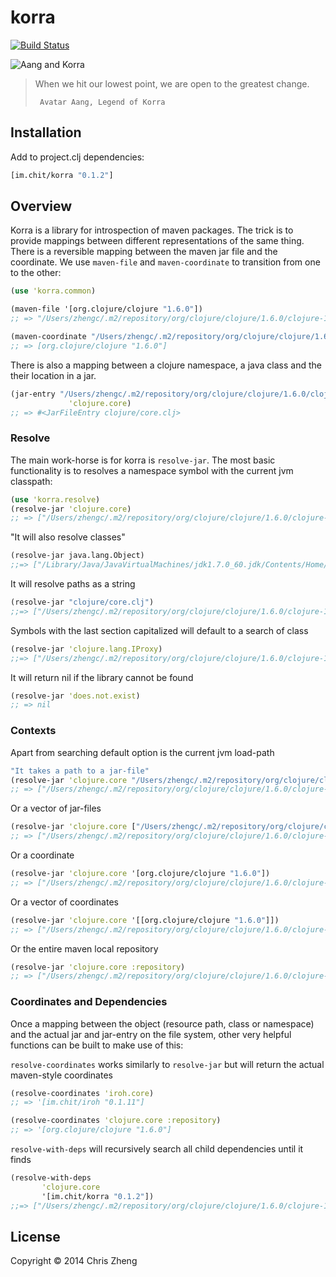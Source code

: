 # korra

[![Build Status](https://travis-ci.org/zcaudate/iroh.png?branch=master)](https://travis-ci.org/zcaudate/iroh)

![Aang and Korra](http://media.tumblr.com/tumblr_maorg9PDAt1ro0fob.bmp)

>  When we hit our lowest point, we are open to the greatest change.
>
>      Avatar Aang, Legend of Korra

## Installation

Add to project.clj dependencies:

```clojure
[im.chit/korra "0.1.2"]
```

## Overview

Korra is a library for introspection of maven packages. The trick is to provide mappings between different representations of the same thing. There is a reversible mapping between the maven jar file and the coordinate. We use `maven-file` and `maven-coordinate` to transition from one to the other:

```clojure
(use 'korra.common)

(maven-file '[org.clojure/clojure "1.6.0"])
;; => "/Users/zhengc/.m2/repository/org/clojure/clojure/1.6.0/clojure-1.6.0.jar"

(maven-coordinate "/Users/zhengc/.m2/repository/org/clojure/clojure/1.6.0/clojure-1.6.0.jar")
;; => [org.clojure/clojure "1.6.0"]
```

There is also a mapping between a clojure namespace, a java class and the their location in a jar.

```clojure
(jar-entry "/Users/zhengc/.m2/repository/org/clojure/clojure/1.6.0/clojure-1.6.0.jar"
             'clojure.core)
;; => #<JarFileEntry clojure/core.clj>
```

### Resolve

The main work-horse is for korra is `resolve-jar`. The most basic functionality is to resolves a namespace symbol with the current jvm classpath:

```clojure
(use 'korra.resolve)
(resolve-jar 'clojure.core)
;; => ["/Users/zhengc/.m2/repository/org/clojure/clojure/1.6.0/clojure-1.6.0.jar" "clojure/core.clj"]
```

"It will also resolve classes"

```clojure
(resolve-jar java.lang.Object)
;;=> ["/Library/Java/JavaVirtualMachines/jdk1.7.0_60.jdk/Contents/Home/jre/lib/rt.jar" "java/lang/Object.class"]
```

It will resolve paths as a string

```clojure
(resolve-jar "clojure/core.clj")
;;=> ["/Users/zhengc/.m2/repository/org/clojure/clojure/1.6.0/clojure-1.6.0.jar" "clojure/core.clj"]
```

Symbols with the last section capitalized will default to a search of class

```clojure
(resolve-jar 'clojure.lang.IProxy)
;;=> ["/Users/zhengc/.m2/repository/org/clojure/clojure/1.6.0/clojure-1.6.0.jar" "clojure/lang/IProxy.class"]
```

It will return nil if the library cannot be found

```clojure
(resolve-jar 'does.not.exist)
;; => nil
```

### Contexts

Apart from searching  default option is the current jvm load-path

```clojure
"It takes a path to a jar-file"
(resolve-jar 'clojure.core "/Users/zhengc/.m2/repository/org/clojure/clojure/1.6.0/clojure-1.6.0.jar")
;; => ["/Users/zhengc/.m2/repository/org/clojure/clojure/1.6.0/clojure-1.6.0.jar" "clojure/core.clj"]
```

Or a vector of jar-files

```clojure
(resolve-jar 'clojure.core ["/Users/zhengc/.m2/repository/org/clojure/clojure/1.6.0/clojure-1.6.0.jar"])
;; => ["/Users/zhengc/.m2/repository/org/clojure/clojure/1.6.0/clojure-1.6.0.jar" "clojure/core.clj"]
```

Or a coordinate

```clojure
(resolve-jar 'clojure.core '[org.clojure/clojure "1.6.0"])
;; => ["/Users/zhengc/.m2/repository/org/clojure/clojure/1.6.0/clojure-1.6.0.jar" "clojure/core.clj"]
```

Or a vector of coordinates

```clojure
(resolve-jar 'clojure.core '[[org.clojure/clojure "1.6.0"]])
;; => ["/Users/zhengc/.m2/repository/org/clojure/clojure/1.6.0/clojure-1.6.0.jar" "clojure/core.clj"]
```

Or the entire maven local repository

```clojure
(resolve-jar 'clojure.core :repository)
;; => ["/Users/zhengc/.m2/repository/org/clojure/clojure/1.6.0/clojure-1.6.0.jar" "clojure/core.clj"]
```

### Coordinates and Dependencies

Once a mapping between the object (resource path, class or namespace) and the actual jar and jar-entry on the file system, other very helpful functions can be built to make use of this: 

`resolve-coordinates` works similarly to `resolve-jar` but will return the actual maven-style coordinates

```clojure 
(resolve-coordinates 'iroh.core)
;; => '[im.chit/iroh "0.1.11"]

(resolve-coordinates 'clojure.core :repository)
;; => '[org.clojure/clojure "1.6.0"]
```

`resolve-with-deps` will recursively search all child dependencies until it finds

```clojure
(resolve-with-deps
       'clojure.core
       '[im.chit/korra "0.1.2"])
;;=> ["/Users/zhengc/.m2/repository/org/clojure/clojure/1.6.0/clojure-1.6.0.jar" "clojure/core.clj"]
```

## License

Copyright © 2014 Chris Zheng
